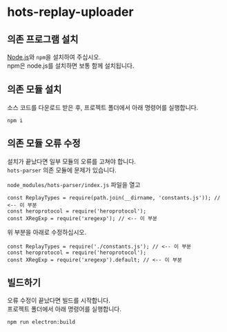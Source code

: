 # hots-replay-uploader

## 의존 프로그램 설치
[Node.js](https://nodejs.org/en/)와 `npm`을 설치하여 주십시오.  
npm은 node.js를 설치하면 보통 함께 설치됩니다.

## 의존 모듈 설치
소스 코드를 다운로드 받은 후, 프로젝트 폴더에서 아래 명령어를 실행합니다.
```
npm i
```
## 의존 모듈 오류 수정
설치가 끝났다면 일부 모듈의 오류를 고쳐야 합니다.  
`hots-parser` 의존 모듈에 문제가 있습니다.

`node_modules/hots-parser/index.js` 파일을 열고
```
const ReplayTypes = require(path.join(__dirname, 'constants.js')); // <-- 이 부분
const heroprotocol = require('heroprotocol');
const XRegExp = require('xregexp'); // <-- 이 부분
```
위 부분을 아래로 수정하십시오.
```
const ReplayTypes = require('./constants.js'); // <-- 이 부분
const heroprotocol = require('heroprotocol');
const XRegExp = require('xregexp').default; // <-- 이 부분
```

## 빌드하기
오류 수정이 끝났다면 빌드를 시작합니다.  
프로젝트 폴더에서 아래 명령어를 실행합니다.
```
npm run electron:build
```